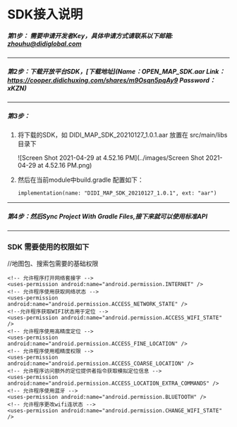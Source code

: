 # SDK接入说明

##### 第1步：  需要申请开发者Key，具体申请方式请联系以下邮箱: zhouhu@didiglobal.com

---

##### 第2步：下载开放平台SDK，[下载地址](Name：OPEN_MAP_SDK.aar Link：https://cooper.didichuxing.com/shares/m9Osqn5pqAy9 Password：xKZN)

---

##### 第3步：

1. 将下载的SDK，如 DIDI_MAP_SDK_20210127_1.0.1.aar 放置在 src/main/libs 目录下

    ![Screen Shot 2021-04-29 at 4.52.16 PM](../images/Screen Shot 2021-04-29 at 4.52.16 PM.png)

2. 然后在当前module中build.gradle 配置如下：  

   `implementation(name: "DIDI_MAP_SDK_20210127_1.0.1", ext: "aar")`

---

##### 第4步：然后Sync  Project With Gradle Files,接下来就可以使用标准API

---





### SDK 需要使用的权限如下

//地图包、搜索包需要的基础权限

```
<!-- 允许程序打开网络套接字 -->
<uses-permission android:name="android.permission.INTERNET" />
<!-- 允许程序使用获取网络状态 -->
<uses-permission android:name="android.permission.ACCESS_NETWORK_STATE" />
<!--允许程序获取WIFI状态用于定位 -->
<uses-permission android:name="android.permission.ACCESS_WIFI_STATE" />
<!-- 允许程序使用高精度定位 -->
<uses-permission android:name="android.permission.ACCESS_FINE_LOCATION" />
<!-- 允许程序使用粗精度权限 -->
<uses-permission android:name="android.permission.ACCESS_COARSE_LOCATION" />
<!-- 允许程序访问额外的定位提供者指令获取模拟定位信息 -->
<uses-permission android:name="android.permission.ACCESS_LOCATION_EXTRA_COMMANDS" />
<!-- 允许程序使用蓝牙 -->
<uses-permission android:name="android.permission.BLUETOOTH" />
<!-- 允许程序更改wifi连状态 -->
<uses-permission android:name="android.permission.CHANGE_WIFI_STATE" />
```

